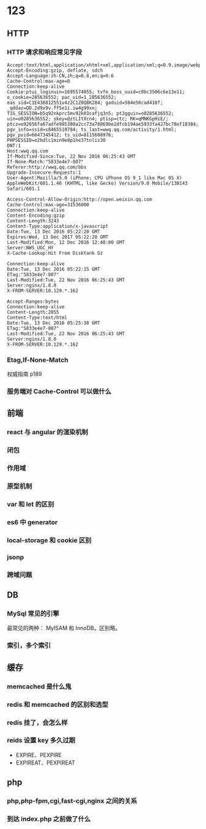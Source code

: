 # 123

## HTTP
### HTTP 请求和响应常见字段
```
Accept:text/html,application/xhtml+xml,application/xml;q=0.9,image/webp,*/*;q=0.8
Accept-Encoding:gzip, deflate, sdch
Accept-Language:zh-CN,zh;q=0.8,en;q=0.6
Cache-Control:max-age=0
Connection:keep-alive
Cookie:ptui_loginuin=1695574055; tvfe_boss_uuid=c0bc3506c6e13e11; o_cookie=285636552; pac_uid=1_285636552; eas_sid=C1E438812551v4z2C1Z0Q8K284; gaduid=584e56cad418f; _qddaz=QD.2d9x9v.ff5e1i.iw4g99xn; TIG_SESSION=b5q92nkprc5mv92k03cafjq3n5; pt2gguin=o0285636552; uin=o0285636552; skey=@ztLItXcn4; ptisp=ctc; RK=qMNKGpHiE/; ptcz=e92656fa67adfe985380a2cc73a78069be2dfcb194ae5933fa427bc78ef18384; pgv_info=ssid=s8465510784; ts_last=wwq.qq.com/activity/1.html; pgv_pvid=6647345412; ts_uid=8115608976; PHPSESSID=o2hdlc1min9e8p1he37tnlis30
DNT:1
Host:wwq.qq.com
If-Modified-Since:Tue, 22 Nov 2016 06:25:43 GMT
If-None-Match:"5833e4e7-807"
Referer:http://wwq.qq.com/bbs
Upgrade-Insecure-Requests:1
User-Agent:Mozilla/5.0 (iPhone; CPU iPhone OS 9_1 like Mac OS X) AppleWebKit/601.1.46 (KHTML, like Gecko) Version/9.0 Mobile/13B143 Safari/601.1
```

```
Access-Control-Allow-Origin:http://open.weixin.qq.com
Cache-Control:max-age=31536000
Connection:keep-alive
Content-Encoding:gzip
Content-Length:3243
Content-Type:application/x-javascript
Date:Tue, 13 Dec 2016 05:22:20 GMT
Expires:Wed, 13 Dec 2017 05:22:20 GMT
Last-Modified:Mon, 12 Dec 2016 12:40:00 GMT
Server:NWS_UGC_HY
X-Cache-Lookup:Hit From Disktank Gz
```
```
Connection:keep-alive
Date:Tue, 13 Dec 2016 05:22:15 GMT
ETag:"5833e4e7-807"
Last-Modified:Tue, 22 Nov 2016 06:25:43 GMT
Server:nginx/1.8.0
X-FROM-SERVER:10.129.*.162
```
```
Accept-Ranges:bytes
Connection:keep-alive
Content-Length:2055
Content-Type:text/html
Date:Tue, 13 Dec 2016 05:25:38 GMT
ETag:"5833e4e7-807"
Last-Modified:Tue, 22 Nov 2016 06:25:43 GMT
Server:nginx/1.8.0
X-FROM-SERVER:10.129.*.162
```
### Etag,If-None-Match
 权威指南 p189
 
### 服务端对 Cache-Control 可以做什么

## 前端

### react 与 angular 的渲染机制

### 闭包 

### 作用域

### 原型机制

### var 和 let 的区别 

### es6 中 generator

### local-storage 和 cookie 区别

### jsonp

### 跨域问题

## DB 

### MySql 常见的引擎 
最常见的两种： MyISAM 和 InnoDB。区别略。

### 索引，多个索引 

## 缓存

### memcached 是什么鬼

### redis 和 memcached 的区别和选型

### redis 挂了，会怎么样

### reids 设置 key 多久过期
- EXPIRE、PEXPIRE 
- EXPIREAT、PEXPIREAT

## php

### php,php-fpm,cgi,fast-cgi,nginx 之间的关系

### 到达 index.php 之前做了什么
